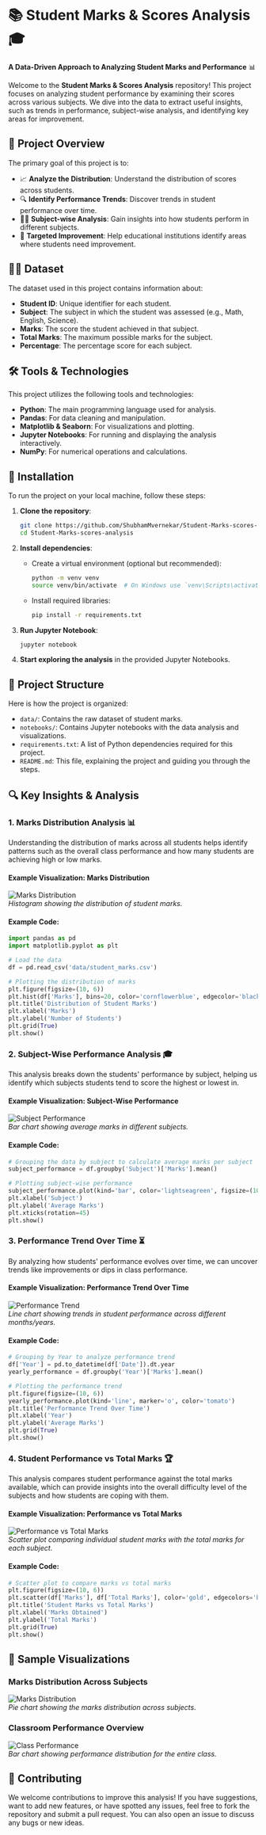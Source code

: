 
# 📚 **Student Marks & Scores Analysis** 🎓


**A Data-Driven Approach to Analyzing Student Marks and Performance** 📊

Welcome to the **Student Marks & Scores Analysis** repository! This project focuses on analyzing student performance by examining their scores across various subjects. We dive into the data to extract useful insights, such as trends in performance, subject-wise analysis, and identifying key areas for improvement.

## 🚀 **Project Overview**

The primary goal of this project is to:
- 📈 **Analyze the Distribution**: Understand the distribution of scores across students.
- 🔍 **Identify Performance Trends**: Discover trends in student performance over time.
- 🧑‍🏫 **Subject-wise Analysis**: Gain insights into how students perform in different subjects.
- 🎯 **Targeted Improvement**: Help educational institutions identify areas where students need improvement.

## 🧑‍💻 **Dataset**

The dataset used in this project contains information about:
- **Student ID**: Unique identifier for each student.
- **Subject**: The subject in which the student was assessed (e.g., Math, English, Science).
- **Marks**: The score the student achieved in that subject.
- **Total Marks**: The maximum possible marks for the subject.
- **Percentage**: The percentage score for each subject.

## 🛠️ **Tools & Technologies**

This project utilizes the following tools and technologies:
- **Python**: The main programming language used for analysis.
- **Pandas**: For data cleaning and manipulation.
- **Matplotlib & Seaborn**: For visualizations and plotting.
- **Jupyter Notebooks**: For running and displaying the analysis interactively.
- **NumPy**: For numerical operations and calculations.

## 🔧 **Installation**

To run the project on your local machine, follow these steps:

1. **Clone the repository**:
   ```bash
   git clone https://github.com/ShubhamMvernekar/Student-Marks-scores-analysis.git
   cd Student-Marks-scores-analysis
   ```

2. **Install dependencies**:
   - Create a virtual environment (optional but recommended):
     ```bash
     python -m venv venv
     source venv/bin/activate  # On Windows use `venv\Scripts\activate`
     ```
   - Install required libraries:
     ```bash
     pip install -r requirements.txt
     ```

3. **Run Jupyter Notebook**:
   ```bash
   jupyter notebook
   ```

4. **Start exploring the analysis** in the provided Jupyter Notebooks.

## 📂 **Project Structure**

Here is how the project is organized:
- `data/`: Contains the raw dataset of student marks.
- `notebooks/`: Contains Jupyter notebooks with the data analysis and visualizations.
- `requirements.txt`: A list of Python dependencies required for this project.
- `README.md`: This file, explaining the project and guiding you through the steps.

## 🔍 **Key Insights & Analysis**

### 1. **Marks Distribution Analysis** 📊

Understanding the distribution of marks across all students helps identify patterns such as the overall class performance and how many students are achieving high or low marks.

#### Example Visualization: Marks Distribution
![Marks Distribution](https://via.placeholder.com/600x300?text=Marks+Distribution)  
*Histogram showing the distribution of student marks.*

#### Example Code:
```python
import pandas as pd
import matplotlib.pyplot as plt

# Load the data
df = pd.read_csv('data/student_marks.csv')

# Plotting the distribution of marks
plt.figure(figsize=(10, 6))
plt.hist(df['Marks'], bins=20, color='cornflowerblue', edgecolor='black')
plt.title('Distribution of Student Marks')
plt.xlabel('Marks')
plt.ylabel('Number of Students')
plt.grid(True)
plt.show()
```

### 2. **Subject-Wise Performance Analysis** 🎓

This analysis breaks down the students' performance by subject, helping us identify which subjects students tend to score the highest or lowest in.

#### Example Visualization: Subject-Wise Performance
![Subject Performance](https://via.placeholder.com/600x300?text=Subject+Performance)  
*Bar chart showing average marks in different subjects.*

#### Example Code:
```python
# Grouping the data by subject to calculate average marks per subject
subject_performance = df.groupby('Subject')['Marks'].mean()

# Plotting subject-wise performance
subject_performance.plot(kind='bar', color='lightseagreen', figsize=(10, 6), title='Average Marks in Different Subjects')
plt.xlabel('Subject')
plt.ylabel('Average Marks')
plt.xticks(rotation=45)
plt.show()
```

### 3. **Performance Trend Over Time** ⏳

By analyzing how students' performance evolves over time, we can uncover trends like improvements or dips in class performance.

#### Example Visualization: Performance Trend Over Time
![Performance Trend](https://via.placeholder.com/600x300?text=Performance+Trend)  
*Line chart showing trends in student performance across different months/years.*

#### Example Code:
```python
# Grouping by Year to analyze performance trend
df['Year'] = pd.to_datetime(df['Date']).dt.year
yearly_performance = df.groupby('Year')['Marks'].mean()

# Plotting the performance trend
plt.figure(figsize=(10, 6))
yearly_performance.plot(kind='line', marker='o', color='tomato')
plt.title('Performance Trend Over Time')
plt.xlabel('Year')
plt.ylabel('Average Marks')
plt.grid(True)
plt.show()
```

### 4. **Student Performance vs Total Marks** 🏆

This analysis compares student performance against the total marks available, which can provide insights into the overall difficulty level of the subjects and how students are coping with them.

#### Example Visualization: Performance vs Total Marks
![Performance vs Total Marks](https://via.placeholder.com/600x300?text=Performance+vs+Total+Marks)  
*Scatter plot comparing individual student marks with the total marks for each subject.*

#### Example Code:
```python
# Scatter plot to compare marks vs total marks
plt.figure(figsize=(10, 6))
plt.scatter(df['Marks'], df['Total Marks'], color='gold', edgecolors='black')
plt.title('Student Marks vs Total Marks')
plt.xlabel('Marks Obtained')
plt.ylabel('Total Marks')
plt.grid(True)
plt.show()
```

## 🎨 **Sample Visualizations**

### **Marks Distribution Across Subjects**
![Marks Distribution](https://via.placeholder.com/600x300?text=Marks+Distribution+by+Subject)  
*Pie chart showing the marks distribution across subjects.*

### **Classroom Performance Overview**
![Class Performance](https://via.placeholder.com/600x300?text=Class+Performance+Overview)  
*Bar chart showing performance distribution for the entire class.*

## 🤝 **Contributing**

We welcome contributions to improve this analysis! If you have suggestions, want to add new features, or have spotted any issues, feel free to fork the repository and submit a pull request. You can also open an issue to discuss any bugs or new ideas.

